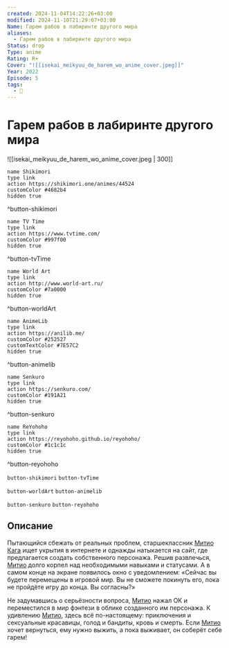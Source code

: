 ```yaml
---
created: 2024-11-04T14:22:26+03:00
modified: 2024-11-10T21:29:07+03:00
Name: Гарем рабов в лабиринте другого мира
aliases:
  - Гарем рабов в лабиринте другого мира
Status: drop
Type: anime
Rating: R+
Cover: "![[isekai_meikyuu_de_harem_wo_anime_cover.jpeg]]"
Year: 2022
Episode: 5
tags:
  - 🔞
---
```


# Гарем рабов в лабиринте другого мира

![[isekai_meikyuu_de_harem_wo_anime_cover.jpeg | 300]]

```button
name Shikimori
type link
action https://shikimori.one/animes/44524
customColor #4682b4
hidden true
```
^button-shikimori

```button
name TV Time
type link
action https://www.tvtime.com/
customColor #997f00
hidden true
```
^button-tvTime

```button
name World Art
type link
action http://www.world-art.ru/
customColor #7a0000
hidden true
```
^button-worldArt

```button
name AnimeLib
type link
action https://anilib.me/
customColor #252527
customTextColor #7E57C2
hidden true
```
^button-animelib

```button
name Senkuro
type link
action https://senkuro.com/
customColor #191A21
hidden true
```
^button-senkuro

```button
name ReYohoho
type link
action https://reyohoho.github.io/reyohoho/
customColor #1c1c1c
hidden true
```
^button-reyohoho

`button-shikimori` `button-tvTime`

`button-worldArt` `button-animelib`

`button-senkuro` `button-reyohoho`

## Описание

Пытающийся сбежать от реальных проблем, старшеклассник [Митио Кага](https://shikimori.one/characters/183941-michio-kaga) ищет укрытия в интернете и однажды натыкается на сайт, где предлагается создать собственного персонажа. Решив развлечься, [Митио](https://shikimori.one/characters/183941-michio-kaga) долго корпел над необходимыми навыками и статусами. А в самом конце на экране появилось окно с уведомлением: «Сейчас вы будете перемещены в игровой мир. Вы не сможете покинуть его, пока не пройдёте игру до конца. Вы согласны?»

Не задумавшись о серьёзности вопроса, [Митио](https://shikimori.one/characters/183941-michio-kaga) нажал ОК и переместился в мир фэнтези в облике созданного им персонажа. К удивлению [Митио](https://shikimori.one/characters/183941-michio-kaga), здесь всё по-настоящему: приключения и сексуальные красавицы, голод и бандиты, кровь и смерть. Если [Митио](https://shikimori.one/characters/183941-michio-kaga) хочет вернуться, ему нужно выжить, а пока выживает, он соберёт себе гарем!

